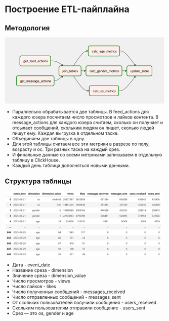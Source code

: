 # Построение ETL-пайплайна

## Методология
![dag](https://github.com/v-makarov-code/ETL-pipeline-airflow/blob/main/Airflow_dag_table_update.png)
- Параллельно обрабатывается две таблицы. В feed_actions для каждого юзера посчитаем число просмотров и лайков контента. В message_actions для каждого юзера считаем, сколько он получает и отсылает сообщений, скольким людям он пишет, сколько людей пишут ему. Каждая выгрузка в отдельном таске.
- Объединяем две таблицы в одну.
- Для этой таблицы считаем все эти метрики в разрезе по полу, возрасту и ос. Три разных таска на каждый срез.
- И финальные данные со всеми метриками записываем в отдельную таблицу в ClickHouse.
- Каждый день таблица дополняться новыми данными.

## Структура таблицы
![table_example](https://github.com/v-makarov-code/ETL-pipeline-airflow/blob/main/table_example.png)
- Дата - event_date
- Название среза - dimension
- Значение среза - dimension_value
- Число просмотров - views
- Число лайков - likes
- Число полученных сообщений - messages_received
- Число отправленных сообщений - messages_sent
- От скольких пользователей получили сообщения - users_received
- Скольким пользователям отправили сообщение - users_sent
- Срез — это os, gender и age
